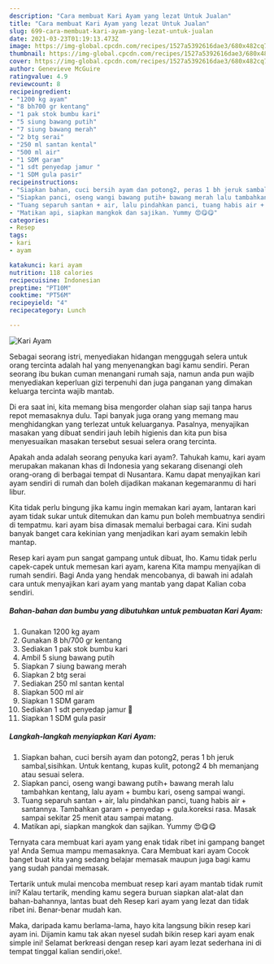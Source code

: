 ```yaml
---
description: "Cara membuat Kari Ayam yang lezat Untuk Jualan"
title: "Cara membuat Kari Ayam yang lezat Untuk Jualan"
slug: 699-cara-membuat-kari-ayam-yang-lezat-untuk-jualan
date: 2021-03-23T01:19:13.473Z
image: https://img-global.cpcdn.com/recipes/1527a5392616dae3/680x482cq70/kari-ayam-foto-resep-utama.jpg
thumbnail: https://img-global.cpcdn.com/recipes/1527a5392616dae3/680x482cq70/kari-ayam-foto-resep-utama.jpg
cover: https://img-global.cpcdn.com/recipes/1527a5392616dae3/680x482cq70/kari-ayam-foto-resep-utama.jpg
author: Genevieve McGuire
ratingvalue: 4.9
reviewcount: 8
recipeingredient:
- "1200 kg ayam"
- "8 bh700 gr kentang"
- "1 pak stok bumbu kari"
- "5 siung bawang putih"
- "7 siung bawang merah"
- "2 btg serai"
- "250 ml santan kental"
- "500 ml air"
- "1 SDM garam"
- "1 sdt penyedap jamur "
- "1 SDM gula pasir"
recipeinstructions:
- "Siapkan bahan, cuci bersih ayam dan potong2, peras 1 bh jeruk sambal,sisihkan. Untuk kentang, kupas kulit, potong2 4 bh memanjang atau sesuai selera."
- "Siapkan panci, oseng wangi bawang putih+ bawang merah lalu tambahkan kentang, lalu ayam + bumbu kari, oseng sampai wangi."
- "Tuang separuh santan + air, lalu pindahkan panci, tuang habis air + santannya. Tambahkan garam + penyedap + gula.koreksi rasa. Masak sampai sekitar 25 menit atau sampai matang."
- "Matikan api, siapkan mangkok dan sajikan. Yummy 😍😋😋"
categories:
- Resep
tags:
- kari
- ayam

katakunci: kari ayam 
nutrition: 118 calories
recipecuisine: Indonesian
preptime: "PT10M"
cooktime: "PT56M"
recipeyield: "4"
recipecategory: Lunch

---
```



![Kari Ayam](https://img-global.cpcdn.com/recipes/1527a5392616dae3/680x482cq70/kari-ayam-foto-resep-utama.jpg)

Sebagai seorang istri, menyediakan hidangan menggugah selera untuk orang tercinta adalah hal yang menyenangkan bagi kamu sendiri. Peran seorang ibu bukan cuman menangani rumah saja, namun anda pun wajib menyediakan keperluan gizi terpenuhi dan juga panganan yang dimakan keluarga tercinta wajib mantab.

Di era  saat ini, kita memang bisa mengorder olahan siap saji tanpa harus repot memasaknya dulu. Tapi banyak juga orang yang memang mau menghidangkan yang terlezat untuk keluarganya. Pasalnya, menyajikan masakan yang dibuat sendiri jauh lebih higienis dan kita pun bisa menyesuaikan masakan tersebut sesuai selera orang tercinta. 



Apakah anda adalah seorang penyuka kari ayam?. Tahukah kamu, kari ayam merupakan makanan khas di Indonesia yang sekarang disenangi oleh orang-orang di berbagai tempat di Nusantara. Kamu dapat menyajikan kari ayam sendiri di rumah dan boleh dijadikan makanan kegemaranmu di hari libur.

Kita tidak perlu bingung jika kamu ingin memakan kari ayam, lantaran kari ayam tidak sukar untuk ditemukan dan kamu pun boleh membuatnya sendiri di tempatmu. kari ayam bisa dimasak memalui berbagai cara. Kini sudah banyak banget cara kekinian yang menjadikan kari ayam semakin lebih mantap.

Resep kari ayam pun sangat gampang untuk dibuat, lho. Kamu tidak perlu capek-capek untuk memesan kari ayam, karena Kita mampu menyajikan di rumah sendiri. Bagi Anda yang hendak mencobanya, di bawah ini adalah cara untuk menyajikan kari ayam yang mantab yang dapat Kalian coba sendiri.

<!--inarticleads1-->

##### Bahan-bahan dan bumbu yang dibutuhkan untuk pembuatan Kari Ayam:

1. Gunakan 1200 kg ayam
1. Gunakan 8 bh/700 gr kentang
1. Sediakan 1 pak stok bumbu kari
1. Ambil 5 siung bawang putih
1. Siapkan 7 siung bawang merah
1. Siapkan 2 btg serai
1. Sediakan 250 ml santan kental
1. Siapkan 500 ml air
1. Siapkan 1 SDM garam
1. Sediakan 1 sdt penyedap jamur 🍄
1. Siapkan 1 SDM gula pasir




<!--inarticleads2-->

##### Langkah-langkah menyiapkan Kari Ayam:

1. Siapkan bahan, cuci bersih ayam dan potong2, peras 1 bh jeruk sambal,sisihkan. Untuk kentang, kupas kulit, potong2 4 bh memanjang atau sesuai selera.
1. Siapkan panci, oseng wangi bawang putih+ bawang merah lalu tambahkan kentang, lalu ayam + bumbu kari, oseng sampai wangi.
1. Tuang separuh santan + air, lalu pindahkan panci, tuang habis air + santannya. Tambahkan garam + penyedap + gula.koreksi rasa. Masak sampai sekitar 25 menit atau sampai matang.
1. Matikan api, siapkan mangkok dan sajikan. Yummy 😍😋😋




Ternyata cara membuat kari ayam yang enak tidak ribet ini gampang banget ya! Anda Semua mampu memasaknya. Cara Membuat kari ayam Cocok banget buat kita yang sedang belajar memasak maupun juga bagi kamu yang sudah pandai memasak.

Tertarik untuk mulai mencoba membuat resep kari ayam mantab tidak rumit ini? Kalau tertarik, mending kamu segera buruan siapkan alat-alat dan bahan-bahannya, lantas buat deh Resep kari ayam yang lezat dan tidak ribet ini. Benar-benar mudah kan. 

Maka, daripada kamu berlama-lama, hayo kita langsung bikin resep kari ayam ini. Dijamin kamu tak akan nyesel sudah bikin resep kari ayam enak simple ini! Selamat berkreasi dengan resep kari ayam lezat sederhana ini di tempat tinggal kalian sendiri,oke!.

